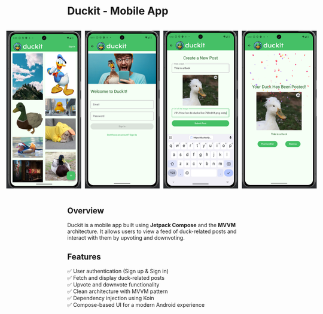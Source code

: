 # Duckit - Mobile App  
<br>
<div style="display: flex; justify-content: center; gap: 10px;">
      <img src="assets/view1.png" alt="Duckit Screenshot" width="200">
    <img src="assets/view3.png" alt="Duckit Screenshot" width="200">
    <img src="assets/view4.png" alt="Duckit Screenshot" width="200">
    <img src="assets/view5.png" alt="Duckit Screenshot" width="200">
</div>
<br>

## Overview  
Duckit is a mobile app built using **Jetpack Compose** and the **MVVM** architecture. It allows users to view a feed of duck-related posts and interact with them by upvoting and downvoting.  

## Features  
✅ User authentication (Sign up & Sign in)  
✅ Fetch and display duck-related posts  
✅ Upvote and downvote functionality<br>
✅ Clean architecture with MVVM pattern  
✅ Dependency injection using Koin  
✅ Compose-based UI for a modern Android experience  
